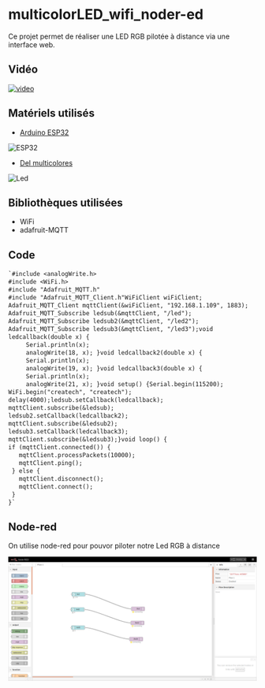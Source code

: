 # **multicolorLED_wifi_noder-ed**

  Ce projet permet de réaliser une LED RGB pilotée à distance via une interface web.  
  
## Vidéo 

[![video](https://img.youtube.com/vi/pIA5Q94g/0.jpg)](https://www.youtube.com/watch?v=pIA5Q94g)

## Matériels utilisés  

* [Arduino ESP32](https://www.amazon.fr/SeeKool-ESP-32S-d%C3%A9veloppement-Bluetooth-Ultra-Low/dp/B07DPP3BGZ/ref=sr_1_2_sspa?ie=UTF8&qid=1550052255&sr=8-2-spons&keywords=arduino+esp32&psc=1)

![ESP32](https://images-na.ssl-images-amazon.com/images/I/61H9-mWSrAL._SL1001_.jpg)


* [Del multicolores](https://www.amazon.fr/SODIAL-diode-electroluminescente-tete-ronde/dp/B00F4MGA0I/ref=sr_1_1?ie=UTF8&qid=1550052436&sr=8-1&keywords=led+rgb+arduino)

![Led](https://images-na.ssl-images-amazon.com/images/I/61U853WOASL._SL1000_.jpg)

## Bibliothèques utilisées  


* WiFi
* adafruit-MQTT


## Code

```
`#include <analogWrite.h>
#include <WiFi.h>
#include "Adafruit_MQTT.h"
#include "Adafruit_MQTT_Client.h"WiFiClient wiFiClient;
Adafruit_MQTT_Client mqttClient(&wiFiClient, "192.168.1.109", 1883);
Adafruit_MQTT_Subscribe ledsub(&mqttClient, "/led");
Adafruit_MQTT_Subscribe ledsub2(&mqttClient, "/led2");
Adafruit_MQTT_Subscribe ledsub3(&mqttClient, "/led3");void ledcallback(double x) {
     Serial.println(x);
     analogWrite(18, x); }void ledcallback2(double x) {
     Serial.println(x);
     analogWrite(19, x); }void ledcallback3(double x) {
     Serial.println(x);
     analogWrite(21, x); }void setup() {Serial.begin(115200);
WiFi.begin("createch", "createch");
delay(4000);ledsub.setCallback(ledcallback);
mqttClient.subscribe(&ledsub);
ledsub2.setCallback(ledcallback2);
mqttClient.subscribe(&ledsub2);
ledsub3.setCallback(ledcallback3);
mqttClient.subscribe(&ledsub3);}void loop() {
if (mqttClient.connected()) {
   mqttClient.processPackets(10000);
   mqttClient.ping();
 } else {
   mqttClient.disconnect();
   mqttClient.connect();
 }
}`
```

## Node-red 

On utilise node-red pour pouvor piloter notre Led RGB à distance 

![Nodered](nodered1.png)




